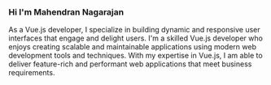 ### Hi I'm Mahendran Nagarajan

 As a Vue.js developer, I specialize in building dynamic and responsive user interfaces that engage and delight users.
 I'm a skilled Vue.js developer who enjoys creating scalable and maintainable applications using modern web development tools and techniques.
 With my expertise in Vue.js, I am able to deliver feature-rich and performant web applications that meet business requirements.
